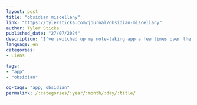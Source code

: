 ```yaml
---
layout: post
title: "obsidian miscellany"
link: "https://tylersticka.com/journal/obsidian-miscellany"
author: Tyler Sticka
published_date: "27/07/2024"
description: "I’ve switched up my note-taking app a few times over the years…"
language: en
categories:
- Liens

tags:
- "app"
- "obsidian"

og-tags: "app, obsidian"
permalink: /:categories/:year/:month/:day/:title/
---
```

